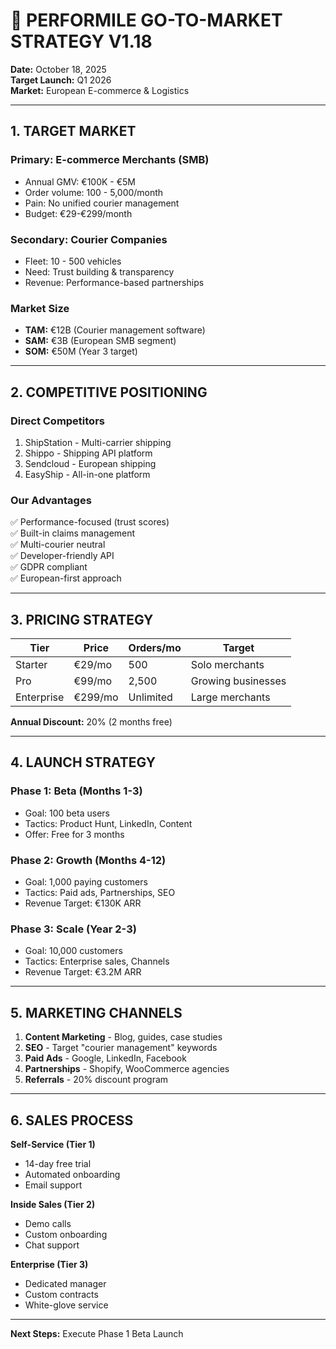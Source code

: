 # 🚀 PERFORMILE GO-TO-MARKET STRATEGY V1.18

**Date:** October 18, 2025  
**Target Launch:** Q1 2026  
**Market:** European E-commerce & Logistics

---

## 1. TARGET MARKET

### Primary: E-commerce Merchants (SMB)
- Annual GMV: €100K - €5M
- Order volume: 100 - 5,000/month
- Pain: No unified courier management
- Budget: €29-€299/month

### Secondary: Courier Companies
- Fleet: 10 - 500 vehicles
- Need: Trust building & transparency
- Revenue: Performance-based partnerships

### Market Size
- **TAM:** €12B (Courier management software)
- **SAM:** €3B (European SMB segment)
- **SOM:** €50M (Year 3 target)

---

## 2. COMPETITIVE POSITIONING

### Direct Competitors
1. ShipStation - Multi-carrier shipping
2. Shippo - Shipping API platform
3. Sendcloud - European shipping
4. EasyShip - All-in-one platform

### Our Advantages
✅ Performance-focused (trust scores)  
✅ Built-in claims management  
✅ Multi-courier neutral  
✅ Developer-friendly API  
✅ GDPR compliant  
✅ European-first approach

---

## 3. PRICING STRATEGY

| Tier | Price | Orders/mo | Target |
|------|-------|-----------|--------|
| Starter | €29/mo | 500 | Solo merchants |
| Pro | €99/mo | 2,500 | Growing businesses |
| Enterprise | €299/mo | Unlimited | Large merchants |

**Annual Discount:** 20% (2 months free)

---

## 4. LAUNCH STRATEGY

### Phase 1: Beta (Months 1-3)
- Goal: 100 beta users
- Tactics: Product Hunt, LinkedIn, Content
- Offer: Free for 3 months

### Phase 2: Growth (Months 4-12)
- Goal: 1,000 paying customers
- Tactics: Paid ads, Partnerships, SEO
- Revenue Target: €130K ARR

### Phase 3: Scale (Year 2-3)
- Goal: 10,000 customers
- Tactics: Enterprise sales, Channels
- Revenue Target: €3.2M ARR

---

## 5. MARKETING CHANNELS

1. **Content Marketing** - Blog, guides, case studies
2. **SEO** - Target "courier management" keywords
3. **Paid Ads** - Google, LinkedIn, Facebook
4. **Partnerships** - Shopify, WooCommerce agencies
5. **Referrals** - 20% discount program

---

## 6. SALES PROCESS

**Self-Service (Tier 1)**
- 14-day free trial
- Automated onboarding
- Email support

**Inside Sales (Tier 2)**
- Demo calls
- Custom onboarding
- Chat support

**Enterprise (Tier 3)**
- Dedicated manager
- Custom contracts
- White-glove service

---

**Next Steps:** Execute Phase 1 Beta Launch

